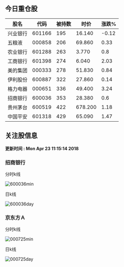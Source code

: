 
## 今日重仓股 

|股名|代码|被持数|时价|涨跌%|
|---|---|---|---|---|
|兴业银行|601166|195|16.140|-0.12|
|五粮液|000858|206|69.860|0.33|
|农业银行|601288|263|3.770|0.8|
|工商银行|601398|274|6.040|2.03|
|美的集团|000333|278|51.830|0.84|
|伊利股份|600887|322|27.860|0.14|
|格力电器|000651|336|49.400|3.24|
|招商银行|600036|353|28.380|0.6|
|贵州茅台|600519|422|678.200|1.18|
|中国平安|601318|429|65.090|1.47|

## 关注股信息
**更新时间 : Mon Apr 23 11:15:14 2018**
### 招商银行 
分时k线

![600036min](http://image.sinajs.cn/newchart/min/n/sh600036.gif)

日k线

![600036day](http://image.sinajs.cn/newchart/daily/n/sh600036.gif)

### 京东方Ａ 
分时k线

![000725min](http://image.sinajs.cn/newchart/min/n/sz000725.gif)

日k线

![000725day](http://image.sinajs.cn/newchart/daily/n/sz000725.gif)
